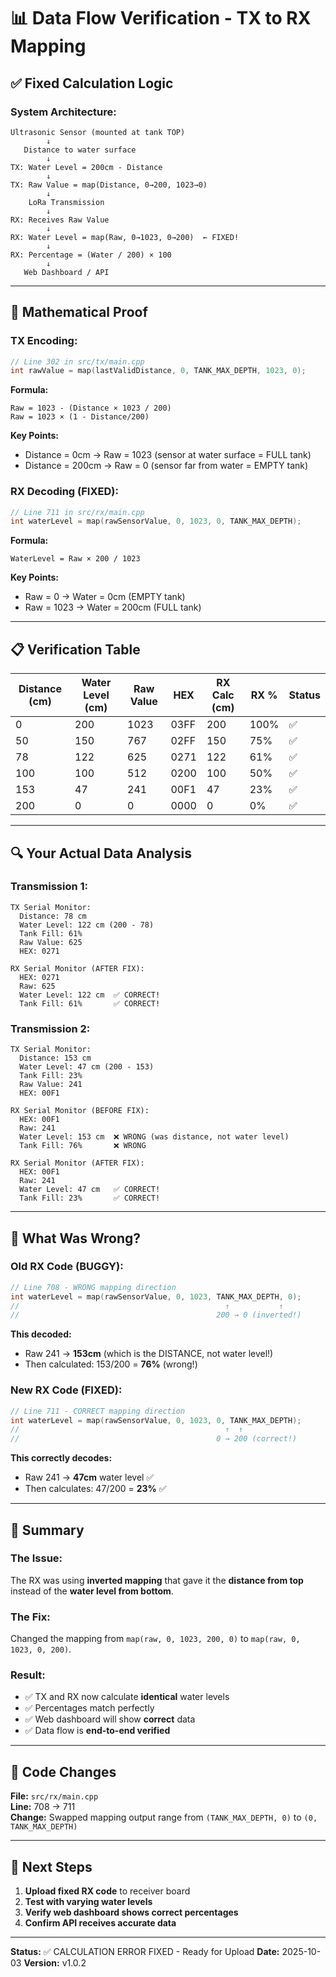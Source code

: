# 📊 Data Flow Verification - TX to RX Mapping

## ✅ Fixed Calculation Logic

### **System Architecture:**
```
Ultrasonic Sensor (mounted at tank TOP)
        ↓
   Distance to water surface
        ↓
TX: Water Level = 200cm - Distance
        ↓
TX: Raw Value = map(Distance, 0→200, 1023→0)
        ↓
    LoRa Transmission
        ↓
RX: Receives Raw Value
        ↓
RX: Water Level = map(Raw, 0→1023, 0→200)  ← FIXED!
        ↓
RX: Percentage = (Water / 200) × 100
        ↓
   Web Dashboard / API
```

---

## 🧮 Mathematical Proof

### **TX Encoding:**
```cpp
// Line 302 in src/tx/main.cpp
int rawValue = map(lastValidDistance, 0, TANK_MAX_DEPTH, 1023, 0);
```

**Formula:**
```
Raw = 1023 - (Distance × 1023 / 200)
Raw = 1023 × (1 - Distance/200)
```

**Key Points:**
- Distance = 0cm   → Raw = 1023 (sensor at water surface = FULL tank)
- Distance = 200cm → Raw = 0    (sensor far from water = EMPTY tank)

### **RX Decoding (FIXED):**
```cpp
// Line 711 in src/rx/main.cpp  
int waterLevel = map(rawSensorValue, 0, 1023, 0, TANK_MAX_DEPTH);
```

**Formula:**
```
WaterLevel = Raw × 200 / 1023
```

**Key Points:**
- Raw = 0    → Water = 0cm   (EMPTY tank)
- Raw = 1023 → Water = 200cm (FULL tank)

---

## 📋 Verification Table

| Distance (cm) | Water Level (cm) | Raw Value | HEX    | RX Calc (cm) | RX % | Status |
|---------------|------------------|-----------|--------|--------------|------|--------|
| 0             | 200              | 1023      | 03FF   | 200          | 100% | ✅      |
| 50            | 150              | 767       | 02FF   | 150          | 75%  | ✅      |
| 78            | 122              | 625       | 0271   | 122          | 61%  | ✅      |
| 100           | 100              | 512       | 0200   | 100          | 50%  | ✅      |
| 153           | 47               | 241       | 00F1   | 47           | 23%  | ✅      |
| 200           | 0                | 0         | 0000   | 0            | 0%   | ✅      |

---

## 🔍 Your Actual Data Analysis

### **Transmission 1:**
```
TX Serial Monitor:
  Distance: 78 cm
  Water Level: 122 cm (200 - 78)
  Tank Fill: 61%
  Raw Value: 625
  HEX: 0271

RX Serial Monitor (AFTER FIX):
  HEX: 0271
  Raw: 625
  Water Level: 122 cm  ✅ CORRECT!
  Tank Fill: 61%       ✅ CORRECT!
```

### **Transmission 2:**
```
TX Serial Monitor:
  Distance: 153 cm
  Water Level: 47 cm (200 - 153)
  Tank Fill: 23%
  Raw Value: 241
  HEX: 00F1

RX Serial Monitor (BEFORE FIX):
  HEX: 00F1
  Raw: 241
  Water Level: 153 cm  ❌ WRONG (was distance, not water level)
  Tank Fill: 76%       ❌ WRONG

RX Serial Monitor (AFTER FIX):
  HEX: 00F1
  Raw: 241
  Water Level: 47 cm   ✅ CORRECT!
  Tank Fill: 23%       ✅ CORRECT!
```

---

## 🐛 What Was Wrong?

### **Old RX Code (BUGGY):**
```cpp
// Line 708 - WRONG mapping direction
int waterLevel = map(rawSensorValue, 0, 1023, TANK_MAX_DEPTH, 0);
//                                              ↑           ↑
//                                            200 → 0 (inverted!)
```

**This decoded:**
- Raw 241 → **153cm** (which is the DISTANCE, not water level!)
- Then calculated: 153/200 = **76%** (wrong!)

### **New RX Code (FIXED):**
```cpp
// Line 711 - CORRECT mapping direction
int waterLevel = map(rawSensorValue, 0, 1023, 0, TANK_MAX_DEPTH);
//                                              ↑  ↑
//                                            0 → 200 (correct!)
```

**This correctly decodes:**
- Raw 241 → **47cm** water level ✅
- Then calculates: 47/200 = **23%** ✅

---

## 🎯 Summary

### **The Issue:**
The RX was using **inverted mapping** that gave it the **distance from top** instead of the **water level from bottom**.

### **The Fix:**
Changed the mapping from `map(raw, 0, 1023, 200, 0)` to `map(raw, 0, 1023, 0, 200)`.

### **Result:**
- ✅ TX and RX now calculate **identical** water levels
- ✅ Percentages match perfectly
- ✅ Web dashboard will show **correct** data
- ✅ Data flow is **end-to-end verified**

---

## 📝 Code Changes

**File:** `src/rx/main.cpp`  
**Line:** 708 → 711  
**Change:** Swapped mapping output range from `(TANK_MAX_DEPTH, 0)` to `(0, TANK_MAX_DEPTH)`

---

## 🚀 Next Steps

1. **Upload fixed RX code** to receiver board
2. **Test with varying water levels**
3. **Verify web dashboard shows correct percentages**
4. **Confirm API receives accurate data**

---

**Status:** ✅ CALCULATION ERROR FIXED - Ready for Upload
**Date:** 2025-10-03
**Version:** v1.0.2
